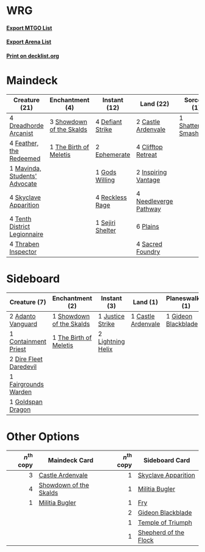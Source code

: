 # WRG

#### [Export MTGO List](../collection/WRG/WRG.txt)
#### [Export Arena List](../collection/WRG/WRG_arena.txt)
#### [Print on decklist.org](http://decklist.org/?deckmain=2%09Castle%20Ardenvale%0A4%09Clifftop%20Retreat%0A4%09Defiant%20Strike%0A4%09Dreadhorde%20Arcanist%0A2%09Ephemerate%0A4%09Feather,%20the%20Redeemed%0A1%09Gods%20Willing%0A2%09Inspiring%20Vantage%0A1%09Mavinda,%20Students'%20Advocate%0A4%09Needleverge%20Pathway%0A6%09Plains%0A4%09Reckless%20Rage%0A4%09Sacred%20Foundry%0A1%09Sejiri%20Shelter%0A1%09Shatterskull%20Smashing%0A3%09Showdown%20of%20the%20Skalds%0A4%09Skyclave%20Apparition%0A4%09Tenth%20District%20Legionnaire%0A1%09The%20Birth%20of%20Meletis%0A4%09Thraben%20Inspector&deckside=2%09Adanto%20Vanguard%0A1%09Castle%20Ardenvale%0A1%09Containment%20Priest%0A2%09Dire%20Fleet%20Daredevil%0A1%09Fairgrounds%20Warden%0A1%09Gideon%20Blackblade%0A1%09Goldspan%20Dragon%0A1%09Justice%20Strike%0A2%09Lightning%20Helix%0A1%09Showdown%20of%20the%20Skalds%0A1%09Solar%20Blaze%0A1%09The%20Birth%20of%20Meletis)
# Maindeck

|                                             Creature (21)                                              |                                          Enchantment (4)                                          |                                       Instant (12)                                        |                                           Land (22)                                            |                                           Sorcery (1)                                            |
|--------------------------------------------------------------------------------------------------------|---------------------------------------------------------------------------------------------------|-------------------------------------------------------------------------------------------|------------------------------------------------------------------------------------------------|--------------------------------------------------------------------------------------------------|
|4 [Dreadhorde Arcanist](http://gatherer.wizards.com/Pages/Card/Details.aspx?multiverseid=461052)        |3 [Showdown of the Skalds](http://gatherer.wizards.com/Pages/Card/Details.aspx?multiverseid=503845)|4 [Defiant Strike](http://gatherer.wizards.com/Pages/Card/Details.aspx?multiverseid=386515)|2 [Castle Ardenvale](http://gatherer.wizards.com/Pages/Card/Details.aspx?multiverseid=473200)   |1 [Shatterskull Smashing](http://gatherer.wizards.com/Pages/Card/Details.aspx?multiverseid=491802)|
|4 [Feather, the Redeemed](http://gatherer.wizards.com/Pages/Card/Details.aspx?multiverseid=461124)      |1 [The Birth of Meletis](http://gatherer.wizards.com/Pages/Card/Details.aspx?multiverseid=476256)  |2 [Ephemerate](http://gatherer.wizards.com/Pages/Card/Details.aspx?multiverseid=463956)    |4 [Clifftop Retreat](http://gatherer.wizards.com/Pages/Card/Details.aspx?multiverseid=443127)   |                                                                                                  |
|1 [Mavinda, Students' Advocate](http://gatherer.wizards.com/Pages/Card/Details.aspx?multiverseid=513498)|                                                                                                   |1 [Gods Willing](http://gatherer.wizards.com/Pages/Card/Details.aspx?multiverseid=442005)  |2 [Inspiring Vantage](http://gatherer.wizards.com/Pages/Card/Details.aspx?multiverseid=417819)  |                                                                                                  |
|4 [Skyclave Apparition](http://gatherer.wizards.com/Pages/Card/Details.aspx?multiverseid=495603)        |                                                                                                   |4 [Reckless Rage](http://gatherer.wizards.com/Pages/Card/Details.aspx?multiverseid=439767) |4 [Needleverge Pathway](http://gatherer.wizards.com/Pages/Card/Details.aspx?multiverseid=491918)|                                                                                                  |
|4 [Tenth District Legionnaire](http://gatherer.wizards.com/Pages/Card/Details.aspx?multiverseid=461149) |                                                                                                   |1 [Sejiri Shelter](http://gatherer.wizards.com/Pages/Card/Details.aspx?multiverseid=491662)|6 [Plains](http://gatherer.wizards.com/Pages/Card/Details.aspx?multiverseid=439856)             |                                                                                                  |
|4 [Thraben Inspector](http://gatherer.wizards.com/Pages/Card/Details.aspx?multiverseid=409784)          |                                                                                                   |                                                                                           |4 [Sacred Foundry](http://gatherer.wizards.com/Pages/Card/Details.aspx?multiverseid=405106)     |                                                                                                  |


# Sideboard

|                                          Creature (7)                                           |                                          Enchantment (2)                                          |                                        Instant (3)                                         |                                          Land (1)                                           |                                       Planeswalker (1)                                       |                                      Sorcery (1)                                       |
|-------------------------------------------------------------------------------------------------|---------------------------------------------------------------------------------------------------|--------------------------------------------------------------------------------------------|---------------------------------------------------------------------------------------------|----------------------------------------------------------------------------------------------|----------------------------------------------------------------------------------------|
|2 [Adanto Vanguard](http://gatherer.wizards.com/Pages/Card/Details.aspx?multiverseid=435152)     |1 [Showdown of the Skalds](http://gatherer.wizards.com/Pages/Card/Details.aspx?multiverseid=503845)|1 [Justice Strike](http://gatherer.wizards.com/Pages/Card/Details.aspx?multiverseid=452932) |1 [Castle Ardenvale](http://gatherer.wizards.com/Pages/Card/Details.aspx?multiverseid=473200)|1 [Gideon Blackblade](http://gatherer.wizards.com/Pages/Card/Details.aspx?multiverseid=463943)|1 [Solar Blaze](http://gatherer.wizards.com/Pages/Card/Details.aspx?multiverseid=461143)|
|1 [Containment Priest](http://gatherer.wizards.com/Pages/Card/Details.aspx?multiverseid=389470)  |1 [The Birth of Meletis](http://gatherer.wizards.com/Pages/Card/Details.aspx?multiverseid=476256)  |2 [Lightning Helix](http://gatherer.wizards.com/Pages/Card/Details.aspx?multiverseid=249386)|                                                                                             |                                                                                              |                                                                                        |
|2 [Dire Fleet Daredevil](http://gatherer.wizards.com/Pages/Card/Details.aspx?multiverseid=439756)|                                                                                                   |                                                                                            |                                                                                             |                                                                                              |                                                                                        |
|1 [Fairgrounds Warden](http://gatherer.wizards.com/Pages/Card/Details.aspx?multiverseid=417586)  |                                                                                                   |                                                                                            |                                                                                             |                                                                                              |                                                                                        |
|1 [Goldspan Dragon](http://gatherer.wizards.com/Pages/Card/Details.aspx?multiverseid=503751)     |                                                                                                   |                                                                                            |                                                                                             |                                                                                              |                                                                                        |


# Other Options

|*n*<sup>th</sup> copy|                                          Maindeck Card                                          |*n*<sup>th</sup> copy|                                         Sideboard Card                                         |
|--------------------:|-------------------------------------------------------------------------------------------------|--------------------:|------------------------------------------------------------------------------------------------|
|                    3|[Castle Ardenvale](http://gatherer.wizards.com/Pages/Card/Details.aspx?multiverseid=473200)      |                    1|[Skyclave Apparition](http://gatherer.wizards.com/Pages/Card/Details.aspx?multiverseid=495603)  |
|                    4|[Showdown of the Skalds](http://gatherer.wizards.com/Pages/Card/Details.aspx?multiverseid=503845)|                    1|[Militia Bugler](http://gatherer.wizards.com/Pages/Card/Details.aspx?multiverseid=447165)       |
|                    1|[Militia Bugler](http://gatherer.wizards.com/Pages/Card/Details.aspx?multiverseid=447165)        |                    1|[Fry](http://gatherer.wizards.com/Pages/Card/Details.aspx?multiverseid=466894)                  |
|                     |                                                                                                 |                    2|[Gideon Blackblade](http://gatherer.wizards.com/Pages/Card/Details.aspx?multiverseid=463943)    |
|                     |                                                                                                 |                    1|[Temple of Triumph](http://gatherer.wizards.com/Pages/Card/Details.aspx?multiverseid=373560)    |
|                     |                                                                                                 |                    1|[Shepherd of the Flock](http://gatherer.wizards.com/Pages/Card/Details.aspx?multiverseid=472990)|

